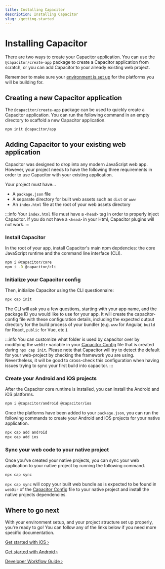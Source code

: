 ```yaml
---
title: Installing Capacitor
description: Installing Capacitor
slug: /getting-started
---
```


# Installing Capacitor

There are two ways to create your Capacitor application. You can use the `@capacitor/create-app` package to create a Capacitor application from scratch, or you can add Capacitor to your already existing web project.

Remember to make sure your [environment is set up](/docs/getting-started/environment-setup) for the platforms you will be building for.

## Creating a new Capacitor application

The `@capacitor/create-app` package can be used to quickly create a Capacitor application. You can run the following command in an empty directory to scaffold a new Capacitor application.

```bash
npm init @capacitor/app
```

## Adding Capacitor to your existing web application

Capacitor was designed to drop into any modern JavaScript web app. However, your project needs to have the following three requirements in order to use Capacitor with your existing application.

Your project must have...

- A `package.json` file
- A separate directory for built web assets such as `dist` or `www`
- An `index.html` file at the root of your web assets directory

:::info
Your `index.html` file must have a `<head>` tag in order to properly inject Capacitor. If you do not have a
`<head>` in your Html, Capacitor plugins will not work.
:::

### Install Capacitor

In the root of your app, install Capacitor's main npm depdencies: the core JavaScript runtime and the command line interface (CLI).

```bash
npm i @capacitor/core
npm i -D @capacitor/cli
```

### Initialize your Capacitor config

Then, initialize Capacitor using the CLI questionnaire:

```bash
npx cap init
```

The CLI will ask you a few questions, starting with your app name, and the package ID you would like to use for your app. It will create the capacitor-config file with these configuration details, including the expected output directory for the build process of your bundler (e.g. `www` for Angular, `build` for React, `public` for Vue, etc.).

:::info
You can customize what folder is used by capacitor over by modifying the `webDir` variable in your [Capacitor Config](/docs/config) file that is created during `npx cap init`. Please note that Capacitor will try to detect the default for your web-project by checking the framework you are using. Nevertheless, it will be good to cross-check this configuration when having issues trying to sync your first build into capacitor.
:::

### Create your Android and iOS projects

After the Capacitor core runtime is installed, you can install the Android and iOS platforms.

```bash
npm i @capacitor/android @capacitor/ios
```

Once the platforms have been added to your `package.json`, you can run the following commands to create your Android and iOS projects for your native application.

```bash
npx cap add android
npx cap add ios
```

### Sync your web code to your native project

Once you've created your native projects, you can sync your web application to your native project by running the following command.

```bash
npx cap sync
```

`npx cap sync` will copy your built web bundle as is expected to be found in `webDir` of the [Capacitor Config](/docs/config) file to your native project and install the native projects dependencies.

## Where to go next

With your environment setup, and your project structure set up properly, you're ready to go! You can follow any of the links below if you need more specific documentation.

[Get started with iOS &#8250;](/docs/ios)

[Get started with Android &#8250;](/docs/android)

[Developer Workflow Guide &#8250;](/docs/basics/workflow)
